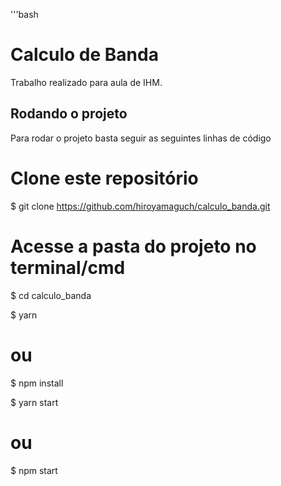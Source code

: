 '''bash
# Calculo de Banda

Trabalho realizado para aula de IHM.

## Rodando o projeto

Para rodar o projeto basta seguir as seguintes linhas de código

# Clone este repositório
$ git clone https://github.com/hiroyamaguch/calculo_banda.git

# Acesse a pasta do projeto no terminal/cmd
$ cd calculo_banda

$ yarn
# ou
$ npm install

$ yarn start
# ou
$ npm start
